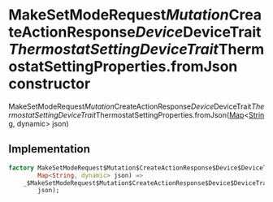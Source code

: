 


# MakeSetModeRequest$Mutation$CreateActionResponse$Device$DeviceTrait$ThermostatSettingDeviceTrait$ThermostatSettingProperties.fromJson constructor







MakeSetModeRequest$Mutation$CreateActionResponse$Device$DeviceTrait$ThermostatSettingDeviceTrait$ThermostatSettingProperties.fromJson([Map](https://api.dart.dev/stable/2.12.3/dart-core/Map-class.html)&lt;[String](https://api.dart.dev/stable/2.12.3/dart-core/String-class.html), dynamic> json)





## Implementation

```dart
factory MakeSetModeRequest$Mutation$CreateActionResponse$Device$DeviceTrait$ThermostatSettingDeviceTrait$ThermostatSettingProperties.fromJson(
        Map<String, dynamic> json) =>
    _$MakeSetModeRequest$Mutation$CreateActionResponse$Device$DeviceTrait$ThermostatSettingDeviceTrait$ThermostatSettingPropertiesFromJson(
        json);
```







